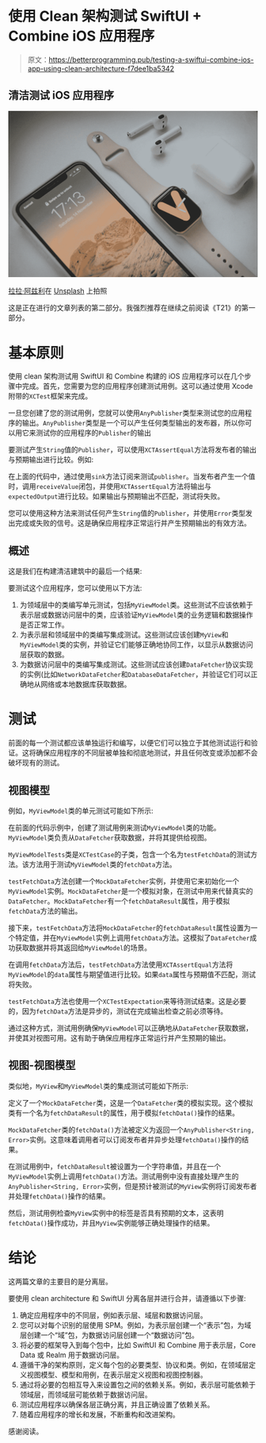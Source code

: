 # 使用 Clean 架构测试 SwiftUI + Combine iOS 应用程序

> 原文：<https://betterprogramming.pub/testing-a-swiftui-combine-ios-app-using-clean-architecture-f7dee1ba5342>

## 清洁测试 iOS 应用程序

![](img/0381c783578dc5c3b799b772ad19fba0.png)

[拉拉·阿兹利](https://unsplash.com/es/@lazizli?utm_source=medium&utm_medium=referral)在 [Unsplash](https://unsplash.com?utm_source=medium&utm_medium=referral) 上拍照

这是正在进行的文章列表的第二部分。我强烈推荐在继续之前阅读《T21》的第一部分。

# 基本原则

使用 clean 架构测试用 SwiftUI 和 Combine 构建的 iOS 应用程序可以在几个步骤中完成。首先，您需要为您的应用程序创建测试用例。这可以通过使用 Xcode 附带的`XCTest`框架来完成。

一旦您创建了您的测试用例，您就可以使用`AnyPublisher`类型来测试您的应用程序的输出。`AnyPublisher`类型是一个可以产生任何类型输出的发布器，所以你可以用它来测试你的应用程序的`Publisher`的输出

要测试产生`String`值的`Publisher`，可以使用`XCTAssertEqual`方法将发布者的输出与预期输出进行比较。例如:

在上面的代码中，通过使用`sink`方法订阅来测试`publisher`。当发布者产生一个值时，调用`receiveValue`闭包，并使用`XCTAssertEqual`方法将输出与`expectedOutput`进行比较。如果输出与预期输出不匹配，测试将失败。

您可以使用这种方法来测试任何产生`String`值的`Publisher`，并使用`Error`类型发出完成或失败的信号。这是确保应用程序正常运行并产生预期输出的有效方法。

## 概述

这是我们在构建清洁建筑中的最后一个结果:

要测试这个应用程序，您可以使用以下方法:

1.  为领域层中的类编写单元测试，包括`MyViewModel`类。这些测试不应该依赖于表示层或数据访问层中的类，应该验证`MyViewModel`类的业务逻辑和数据操作是否正常工作。
2.  为表示层和领域层中的类编写集成测试。这些测试应该创建`MyView`和`MyViewModel`类的实例，并验证它们能够正确地协同工作，以显示从数据访问层获取的数据。
3.  为数据访问层中的类编写集成测试。这些测试应该创建`DataFetcher`协议实现的实例(比如`NetworkDataFetcher`和`DatabaseDataFetcher`，并验证它们可以正确地从网络或本地数据库获取数据。

# 测试

前面的每一个测试都应该单独运行和编写，以便它们可以独立于其他测试运行和验证。这将确保应用程序的不同层被单独和彻底地测试，并且任何改变或添加都不会破坏现有的测试。

## 视图模型

例如，`MyViewModel`类的单元测试可能如下所示:

在前面的代码示例中，创建了测试用例来测试`MyViewModel`类的功能。`MyViewModel`类负责从`DataFetcher`获取数据，并将其提供给视图。

`MyViewModelTests`类是`XCTestCase`的子类，包含一个名为`testFetchData`的测试方法。该方法用于测试`MyViewModel`类的`fetchData`方法。

`testFetchData`方法创建一个`MockDataFetcher`实例，并使用它来初始化一个`MyViewModel`实例。`MockDataFetcher`是一个模拟对象，在测试中用来代替真实的`DataFetcher`。`MockDataFetcher`有一个`fetchDataResult`属性，用于模拟`fetchData`方法的输出。

接下来，`testFetchData`方法将`MockDataFetcher`的`fetchDataResult`属性设置为一个特定值，并在`MyViewModel`实例上调用`fetchData`方法。这模拟了`DataFetcher`成功获取数据并将其返回给`MyViewModel`的场景。

在调用`fetchData`方法后，`testFetchData`方法使用`XCTAssertEqual`方法将`MyViewModel`的`data`属性与期望值进行比较。如果`data`属性与预期值不匹配，测试将失败。

`testFetchData`方法也使用一个`XCTestExpectation`来等待测试结束。这是必要的，因为`fetchData`方法是异步的，测试在完成输出检查之前必须等待。

通过这种方式，测试用例确保`MyViewModel`可以正确地从`DataFetcher`获取数据，并使其对视图可用。这有助于确保应用程序正常运行并产生预期的输出。

## 视图-视图模型

类似地，`MyView`和`MyViewModel`类的集成测试可能如下所示:

定义了一个`MockDataFetcher`类，这是一个`DataFetcher`类的模拟实现。这个模拟类有一个名为`fetchDataResult`的属性，用于模拟`fetchData()`操作的结果。

`MockDataFetcher`类的`fetchData()`方法被定义为返回一个`AnyPublisher<String, Error>`实例。这意味着调用者可以订阅发布者并异步处理`fetchData()`操作的结果。

在测试用例中，`fetchDataResult`被设置为一个字符串值，并且在一个`MyViewModel`实例上调用`fetchData()`方法。测试用例中没有直接处理产生的`AnyPublisher<String, Error>`实例，但是预计被测试的`MyView`实例将订阅发布者并处理`fetchData()`操作的结果。

然后，测试用例检查`MyView`实例中的标签是否具有预期的文本，这表明`fetchData()`操作成功，并且`MyView`实例能够正确处理操作的结果。

# 结论

这两篇文章的主要目的是分离层。

要使用 clean architecture 和 SwiftUI 分离各层并进行合并，请遵循以下步骤:

1.  确定应用程序中的不同层，例如表示层、域层和数据访问层。
2.  您可以对每个识别的层使用 SPM。例如，为表示层创建一个“表示”包，为域层创建一个“域”包，为数据访问层创建一个“数据访问”包。
3.  将必要的框架导入到每个包中，比如 SwiftUI 和 Combine 用于表示层，Core Data 或 Realm 用于数据访问层。
4.  遵循干净的架构原则，定义每个包的必要类型、协议和类。例如，在领域层定义视图模型、模型和用例，在表示层定义视图和视图控制器。
5.  通过将必要的包相互导入来设置包之间的依赖关系。例如，表示层可能依赖于领域层，而领域层可能依赖于数据访问层。
6.  测试应用程序以确保各层正确分离，并且正确设置了依赖关系。
7.  随着应用程序的增长和发展，不断重构和改进架构。

感谢阅读。